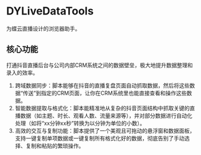 # DYLiveDataTools
为蝶云直播设计的浏览器助手。

## 核心功能
打通抖音直播后台与公司内部CRM系统之间的数据壁垒，极大地提升数据整理和录入的效率。
1. 跨域数据同步：脚本能够在抖音的直播复盘页面自动抓取数据，然后将这些数据“传送”到指定的CRM页面，让你在CRM系统里也能直接查看和操作这些数据。
2. 智能数据提取与格式化：脚本能精准地从复杂的抖音页面结构中抓取关键的直播数据（如主题、时长、观看人数、流量来源等），并对部分数据进行自动化处理（如将“xx分钟xx秒”转换为以分钟为单位的小数）。
3. 高效的交互与复制功能：脚本提供了一个美观且可拖动的悬浮窗和数据面板，支持一键复制单项数据或一键复制所有格式化好的数据，彻底告别了手动选择、复制和粘贴的繁琐操作。